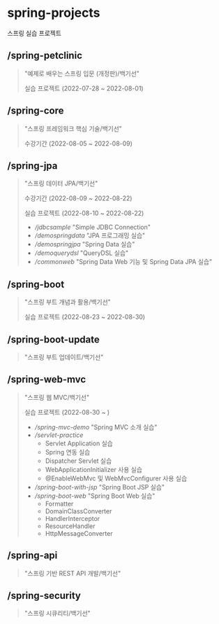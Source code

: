 # spring-projects

스프링 실습 프로젝트

## /spring-petclinic
> "예제로 배우는 스프링 입문 (개정판)/백기선"
>
> 실습 프로젝트 (2022-07-28 ~ 2022-08-01)

## /spring-core
> "스프링 프레임워크 핵심 기술/백기선"
>
> 수강기간 (2022-08-05 ~ 2022-08-09)

## /spring-jpa
> "스프링 데이터 JPA/백기선"
>
> 수강기간 (2022-08-09 ~ 2022-08-22)
> 
> 실습 프로젝트 (2022-08-10 ~ 2022-08-22)
> - */jdbcsample* "Simple JDBC Connection"
> - */demospringdata* "JPA 프로그래밍 실습"
> - */demospringjpa* "Spring Data 실습"
> - */demoquerydsl* "QueryDSL 실습"
> - */commonweb* "Spring Data Web 기능 및 Spring Data JPA 실습"

## /spring-boot
> "스프링 부트 개념과 활용/백기선"
>
> 실습 프로젝트 (2022-08-23 ~ 2022-08-30)

## /spring-boot-update
> "스프링 부트 업데이트/백기선"
>
>

## /spring-web-mvc
> "스프링 웹 MVC/백기선"
>
> 실습 프로젝트 (2022-08-30 ~ )
> - */spring-mvc-demo* "Spring MVC 소개 실습"
> - */servlet-practice*
>   + Servlet Application 실습
>   + Spring 연동 실습
>   + Dispatcher Servlet 실습
>   + WebApplicationInitializer 사용 실습
>   + @EnableWebMvc 및 WebMvcConfigurer 사용 실습
> - */spring-boot-with-jsp* "Spring Boot JSP 실습"
> - */spring-boot-web* "Spring Boot Web 실습"
>   + Formatter
>   + DomainClassConverter
>   + HandlerInterceptor
>   + ResourceHandler
>   + HttpMessageConverter

## /spring-api
> "스프링 기반 REST API 개발/백기선"
>
>

## /spring-security
> "스프링 시큐리티/백기선"
>
>
